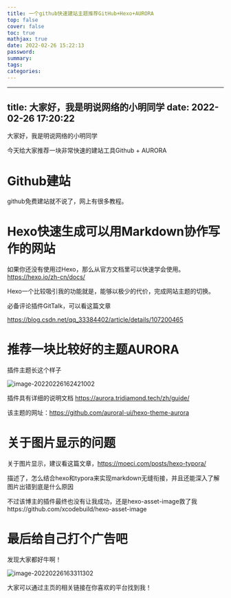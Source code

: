 ```yaml
---
title: 一个github快速建站主题推荐GitHub+Hexo+AURORA
top: false
cover: false
toc: true
mathjax: true
date: 2022-02-26 15:22:13
password:
summary:
tags:
categories:
---
```

---
title: 大家好，我是明说网络的小明同学
date: 2022-02-26 17:20:22
---



大家好，我是明说网络的小明同学

今天给大家推荐一块非常快速的建站工具Github + AURORA



# Github建站

github免费建站就不说了，网上有很多教程。



# Hexo快速生成可以用Markdown协作写作的网站

如果你还没有使用过Hexo，那么从官方文档里可以快速学会使用。https://hexo.io/zh-cn/docs/



Hexo一个比较吸引我的功能就是，能够以极少的代价，完成网站主题的切换。



必备评论插件GitTalk，可以看这篇文章

https://blog.csdn.net/qq_33384402/article/details/107200465

# 推荐一块比较好的主题AURORA

插件主题长这个样子

![image-20220226162421002](一个github快速建站主题推荐/image-20220226162421002.png)

插件具有详细的说明文档 https://aurora.tridiamond.tech/zh/guide/

该主题的网址：https://github.com/auroral-ui/hexo-theme-aurora



# 关于图片显示的问题

关于图片显示，建议看这篇文章，https://moeci.com/posts/hexo-typora/

描述了，怎么结合hexo和typora来实现markdown无缝衔接，并且还能深入了解图片出错到底是什么原因

不过该博主的插件最终也没有让我成功，还是hexo-asset-image救了我https://github.com/xcodebuild/hexo-asset-image



# 最后给自己打个广告吧

发现大家都好牛啊！

![image-20220226163311302](一个github快速建站主题推荐/image-20220226163311302.png)

大家可以通过主页的相关链接在你喜欢的平台找到我！
